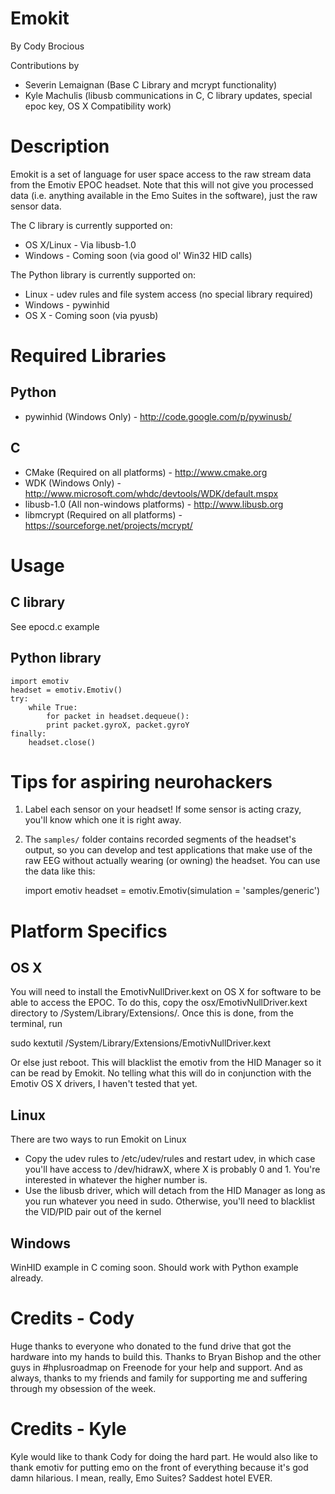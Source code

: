 Emokit
======

By Cody Brocious 

Contributions by

* Severin Lemaignan (Base C Library and mcrypt functionality)
* Kyle Machulis (libusb communications in C, C library updates, special epoc key, OS X Compatibility work)

Description
===========

Emokit is a set of language for user space access to the raw stream data from the Emotiv EPOC headset. Note that this will not give you processed data (i.e. anything available in the Emo Suites in the software), just the raw sensor data. 

The C library is currently supported on:

* OS X/Linux - Via libusb-1.0
* Windows - Coming soon (via good ol' Win32 HID calls)

The Python library is currently supported on:

* Linux - udev rules and file system access (no special library required)
* Windows - pywinhid
* OS X - Coming soon (via pyusb)

Required Libraries
==================

Python
------

* pywinhid (Windows Only) - http://code.google.com/p/pywinusb/

C
- 

* CMake (Required on all platforms) - http://www.cmake.org
* WDK (Windows Only) - http://www.microsoft.com/whdc/devtools/WDK/default.mspx
* libusb-1.0 (All non-windows platforms) - http://www.libusb.org
* libmcrypt (Required on all platforms) - https://sourceforge.net/projects/mcrypt/

Usage
=====

C library
---------

See epocd.c example

Python library
--------------

    import emotiv
    headset = emotiv.Emotiv()
    try:
        while True:
            for packet in headset.dequeue():
            print packet.gyroX, packet.gyroY
    finally:
        headset.close()


Tips for aspiring neurohackers
==========================

1) Label each sensor on your headset! If some sensor is acting crazy, you'll know which one it is right away. 

2) The <code>samples/</code> folder contains recorded segments of the headset's
  output, so you can develop and test applications that make use of
  the raw EEG without actually wearing (or owning) the headset. You
  can use the data like this:

    import emotiv
    headset = emotiv.Emotiv(simulation = 'samples/generic')

Platform Specifics
==================

OS X
----

You will need to install the EmotivNullDriver.kext on OS X for software to be able to access the EPOC. To do this, copy the osx/EmotivNullDriver.kext directory to /System/Library/Extensions/. Once this is done, from the terminal, run

sudo kextutil /System/Library/Extensions/EmotivNullDriver.kext

Or else just reboot. This will blacklist the emotiv from the HID Manager so it can be read by Emokit. No telling what this will do in conjunction with the Emotiv OS X drivers, I haven't tested that yet.

Linux
-----

There are two ways to run Emokit on Linux

* Copy the udev rules to /etc/udev/rules and restart udev, in which case you'll have access to /dev/hidrawX, where X is probably 0 and 1. You're interested in whatever the higher number is. 
* Use the libusb driver, which will detach from the HID Manager as long as you run whatever you need in sudo. Otherwise, you'll need to blacklist the VID/PID pair out of the kernel

Windows
-------

WinHID example in C coming soon. Should work with Python example already.

Credits - Cody
==============

Huge thanks to everyone who donated to the fund drive that got the hardware into my hands to build this.
Thanks to Bryan Bishop and the other guys in #hplusroadmap on Freenode for your help and support.
And as always, thanks to my friends and family for supporting me and suffering through my obsession of the week.

Credits - Kyle
==============

Kyle would like to thank Cody for doing the hard part.
He would also like to thank emotiv for putting emo on the front of everything because it's god damn hilarious. I mean, really, Emo Suites? Saddest hotel EVER.

